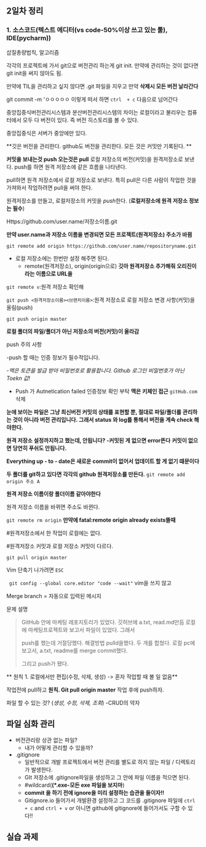 ## 2일차 정리

### 1. 소스코드(텍스트 에디터(vs code-50%이상 쓰고 있는 툴), IDE(pycharm))

삽질총량법칙, 알고리즘 

각각의 프로젝트에 가서 git으로 버전관리 하는게 git init. 만약에 관리하는 것이 없다면 git init을 써지 않아도 됨. 

만약에 TIL을 관리하고 싶지 않다면 .git 파일을 지우고 만약 **삭제시 모든 버전 날라간다**

git commit -m 'ㅇㅇㅇㅇㅇ 이렇게 떠서 하면 `ctrl  + c` 다음으로 넘어간다



중앙집중식버전관리시스템과 분산버전관리시스템의 차이는 로컬이라고 불리우는 컴퓨터에서 모두 다 버전이 있다. 즉 버전 히스토리를 볼 수 있다. 

중앙집중식은 서버가 중앙에만 있다.

**깃은 버전을 관리한다. github도 버전을 관리한다. 모든 것은 커밋만 기록된다. **

**커밋을 보내는것 push 오는것은 pull**  로컬 저장소의 버전(커밋)을 원격저장소로 보낸다. push를 하면 원격 저장소에 같은 흐름을 나타낸다. 

pull하면 원격 저장소에서 로컬 저장소로 보낸다. 특히 pull은 다른 사람이 작업한 것을 가져와서 작업하려면 pull을 써야 한다.



원격저장소를 만들고, 로컬저장소의 커밋을 *push*한다. (**로컬저장소에 원격 저장소 정보는 필수**)

Https://github.com/user.name/저장소이름.git

**만약 user.name과 저장소 이름을 변경되면 모든 프로젝트(원격저장소) 주소가 바뀜**

`git remote add origin https://github.com/user.name/repositoryname.git` 

- 로컬 저장소에는 한번만 설정 해주면 된다. 
  - remote(원격저장소), origin(origin으로) **깃아 원격저장소 추가해줘 오리진이라는 이름으로 URL을**

`git remote v`:원격 저장소 확인해 

`git push <원격저장소이름><브랜치이름>`:원격 저장소로 로컬 저장소 변경 사항(커밋)을 올림(push)

`git push origin master`

 **로컬 폴더의 파일/폴더가 아닌 저장소의 버전(커밋)이 올라감**





push 주의 사항

-push 할 때는 인증 정보가 필수적입니다.

*-맥은 토큰을 발급 받아 비밀번호로 활용합니다. Github 로그인 비밀번호가 아닌 Toekn 값!*

- Push 가 Autnetication failed 인증정보 확인 부탁 **맥은 키체인 접근** `gitHub.com` 삭제



**눈에 보이는 파일은 그냥 최신버전 커밋의 상태를 표현할 뿐, 절대로 파일/폴더를 관리하는 것이 아니라 버전 관리입니다. 그래서 status 와 log를 통해서 버전을 계속 check 해야한다.**

**원격 저장소 설정까지하고 했는데, 안됩니다? -커밋된 게 없으면 error뜬다** **커밋이 없으면 당연히 푸쉬도 안됩니다.**

**Everything up - to - date은 새로운 commit이 없어서 업데이트 할 게 없기 떄문이다**

**두 폴더를 git하고 있다면 각각의 github 원격저장소를 만든다.** `git remote add origin 주소 A`

**원격 저장소 이름이랑 폴더이름 같아야한다** 



원격 저장소 이름을 바뀌면 주소도 바뀐다.



`git remote rm origin`  **만약에 fatal:remote origin already exists뜰때**



#원격저장소에서 한 작업이 로컬에는 없다. 

#원격저장소 커밋과 로컬 저장소 커밋이 다르다. 





```
git pull origin master
```

Vim 단축기 나가려면 `ESC`



` git config --global core.editor "code --wait"` vim을 쓰지 않고   



Merge branch = 자동으로 입력된 메시지



문제 설명 

> GitHub 안에 마케팅 레포지토리가 있었다. 깃허브에 a.txt, read.md만듬  로컬에 마케팅프로젝트와 보고서 파일이 있었다. 그래서
>
> push를 했는데 거절당했다. 해결방법 pulld을했다. 두 개를 합쳤다. 로컬 pc에 보고서, a.txt, readme를 merge commit했다.
>
> 그리고 push가 됐다. 







** 원칙 1. 로컬에서만 편집(수정, 삭제, 생성) -> 혼자 작업할 때 볼 일 없음**

작업전에 pull하고 **원칙. Git pull origin master** 작업 후에 push하자. 

파일 할 수 있는 것? (*생성, 수정, 삭제, 조회*) -CRUD의 약자



## 파일 심화 관리

- 버전관리랑 상관 없는 파일? 
  - 내가 어떻게 관리할 수 있을까? 
- .gitignore
  - 일반적으로 개발 프로젝트에서 버전 관리를 별도로 하지 않는 파일 / 디렉토리가 발생한다.
  - GIt 저장소에 .gitignore파일을 생성하고 그 안에 파일 이름을 적으면 된다. 
  - #wildcard(**(*.exe-모든 exe 파일을 보지마**)
  - **commit 을 하기 전에 ignore을 미리 설정하는 습관을 들이자!!**
  - Gitignore.io 들어가서 개발환경 설정하고 그 코드를 .gitignore 파일에 `ctrl + c` and `ctrl + v` or 아니면 github에 gitignore에 들어가서도 구할 수 있다!!



## 실습 과제

